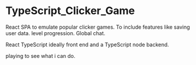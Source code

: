 # TypeScript_Clicker_Game
React SPA to emulate popular clicker games. 
To include features like saving user data. level progression. Global chat.

React TypeScript ideally front end and a TypeScript node backend.

playing to see what i can do.
